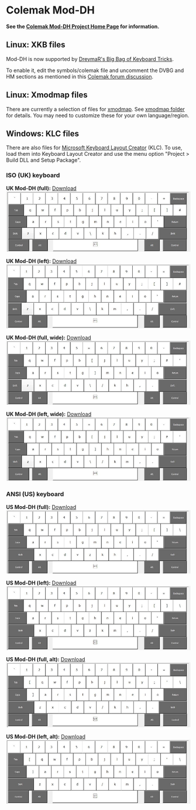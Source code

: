 Colemak Mod-DH
==============

**See the [Colemak Mod-DH Project Home Page](http://colemakmods.github.io/mod-dh/ "Colemak Mod-DH") for information.**

## Linux: XKB files

Mod-DH is now supported by [DreymaR's Big Bag of Keyboard Tricks](http://forum.colemak.com/viewtopic.php?id=1438). 

To enable it, edit the symbols/colemak file and uncomment the DVBG and HM sections as mentioned in this [Colemak forum discussion](http://forum.colemak.com/viewtopic.php?pid=16117#p16117).

## Linux: Xmodmap files

There are currently a selection of files for [xmodmap](http://www.x.org/archive/X11R6.8.2/doc/xmodmap.1.html). See [xmodmap folder](xmodmap/) for details. You may need to customize these for your own language/region.

## Windows: KLC files

There are also files for [Microsoft Keyboard Layout Creator](http://msdn.microsoft.com/en-GB/goglobal/bb964665.aspx "Keyboard Layout Creator") (KLC). To use, load them into Keyboard Layout Creator and use the menu option "Project > Build DLL and Setup Package".

### ISO (UK) keyboard

**UK Mod-DH (full):** [Download](klc/uk-ck-moddh-full.klc?raw=true)
![UK Mod-DH (full)](klc/uk-ck-moddh-full.jpg)

**UK Mod-DH (left):** [Download](klc/uk-ck-moddh-left.klc?raw=true)
![UK Mod-DH (left)](klc/uk-ck-moddh-left.jpg)

**UK Mod-DH (full, wide):** [Download](klc/uk-ck-moddh-full-wide.klc?raw=true)
![UK Mod-DH (full, wide)](klc/uk-ck-moddh-full-wide.jpg)

**UK Mod-DH (left, wide):** [Download](klc/uk-ck-moddh-left-wide.klc?raw=true)
![UK Mod-DH (left, wide)](klc/uk-ck-moddh-left-wide.jpg)


### ANSI (US) keyboard

**US Mod-DH (full):** [Download](klc/us-ck-moddh-full.klc?raw=true)
![US Mod-DH (full)](klc/us-ck-moddh-full.jpg)

**US Mod-DH (left):** [Download](klc/us-ck-moddh-left.klc?raw=true)
![US Mod-DH (left)](klc/us-ck-moddh-left.jpg)

**US Mod-DH (full, alt):** [Download](klc/us-ck-moddh-full-alt.klc?raw=true)
![US Mod-DH (full, alt)](klc/us-ck-moddh-full-alt.jpg)

**US Mod-DH (left, alt):** [Download](klc/us-ck-moddh-left-alt.klc?raw=true)
![US Mod-DH (left, alt)](klc/us-ck-moddh-left-alt.jpg)



